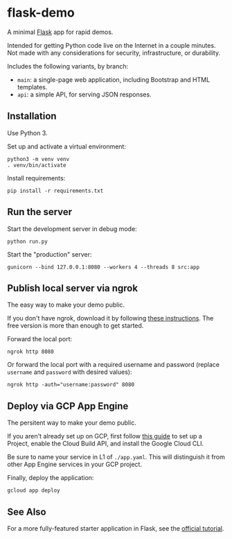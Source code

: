 # flask-demo

A minimal [Flask](https://flask.palletsprojects.com/en/2.0.x/) app for rapid demos.

Intended for getting Python code live on the Internet in a couple minutes. Not made with any considerations for security, infrastructure, or durability.

Includes the following variants, by branch:
- `main`: a single-page web application, including Bootstrap and HTML templates.
- `api`: a simple API, for serving JSON responses.


## Installation

Use Python 3.

Set up and activate a virtual environment:
```
python3 -m venv venv
. venv/bin/activate
```

Install requirements:
```
pip install -r requirements.txt
```


## Run the server

Start the development server in debug mode:
```
python run.py
```

Start the "production" server:
```
gunicorn --bind 127.0.0.1:8080 --workers 4 --threads 8 src:app
```

## Publish local server via ngrok

The easy way to make your demo public.

If you don't have ngrok, download it by following [these instructions](https://ngrok.com/download). The free version is more than enough to get started.

Forward the local port:
```
ngrok http 8080
```

Or forward the local port with a required username and password (replace `username` and `password` with desired values):
```
ngrok http -auth="username:password" 8080
```


## Deploy via GCP App Engine

The persitent way to make your demo public.

If you aren't already set up on GCP, first follow [this guide](https://cloud.google.com/appengine/docs/standard/python3/quickstart) to set up a Project, enable the Cloud Build API, and install the Google Cloud CLI.

Be sure to name your service in L1 of `./app.yaml`. This will distinguish it from other App Engine services in your GCP project.

Finally, deploy the application:
```
gcloud app deploy
```


## See Also

For a more fully-featured starter application in Flask, see the [official tutorial](https://flask.palletsprojects.com/en/2.0.x/tutorial/).
